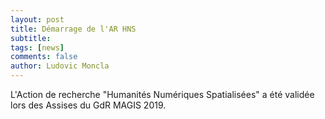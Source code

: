```yaml
---
layout: post
title: Démarrage de l'AR HNS
subtitle: 
tags: [news]
comments: false
author: Ludovic Moncla
---
```



L'Action de recherche "Humanités Numériques Spatialisées" a été validée lors des Assises du GdR MAGIS 2019.
